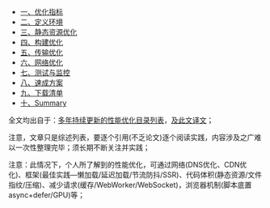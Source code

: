 - [一、优化指标](./优化指标.md)
- [二、定义环境](./定义环境.md)
- [三、静态资源优化](./静态资源优化.md)
- [四、构建优化](./构建优化.md)
- [五、传输优化](./传输优化.md)
- [六、网络优化](./网络优化.md)
- [七、测试与监控](./测试与监控.md)
- [八、速成方案](./速成方案.md)
- [九、下载清单](./下载清单.md)
- [十、Summary](./Summary.md)



全文均出自于：[多年持续更新的性能优化目录列表](https://www.smashingmagazine.com/2020/01/front-end-performance-checklist-2020-pdf-pages)，[及此文译文](https://mp.weixin.qq.com/s/d9J-_aF9K8QTUtemol-EfQ)；

注意，文章只是综述列表，要逐个引用(不乏论文)逐个阅读实践，内容涉及之广难以一次性整理完毕；须长期不断关注并实践；

注意：此情况下，个人所了解到的性能优化，可通过网络(DNS优化、CDN优化)、框架(最佳实践—懒加载/延迟加载/节流防抖/SSR)、代码体积(静态资源/文件指纹/压缩)、减少请求(缓存/WebWorker/WebSocket)，浏览器机制(脚本底置async+defer/GPU)等；